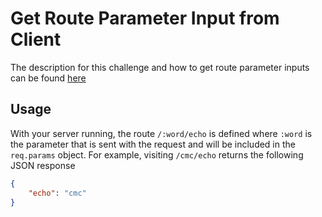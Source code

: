 # Get Route Parameter Input from Client

The description for this challenge and how to get route parameter inputs can be found
[here](https://www.freecodecamp.org/learn/back-end-development-and-apis/basic-node-and-express/get-route-parameter-input-from-the-client)

## Usage
With your server running, the route `/:word/echo` is defined where `:word` is the
parameter that is sent with the request and will be included in the `req.params` object.
For example, visiting `/cmc/echo` returns the following JSON response

```json
{
	"echo": "cmc"
}
```
